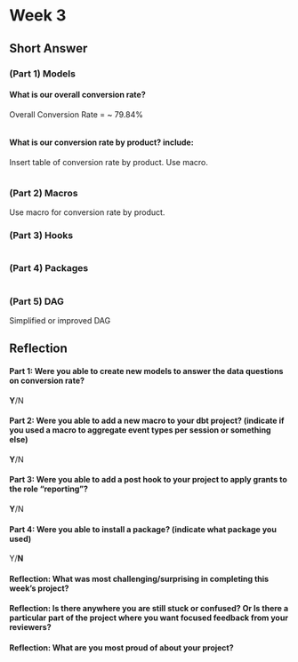 # Week 3
## Short Answer
### (Part 1) Models
#### What is our overall conversion rate?
Overall Conversion Rate = ~ 79.84%

```sql

```

#### What is our conversion rate by product? include:
Insert table of conversion rate by product. Use macro.

```sql

```

### (Part 2) Macros
Use macro for conversion rate by product.

### (Part 3) Hooks
```sql

```

### (Part 4) Packages
```sql

```

### (Part 5) DAG
Simplified or improved DAG 

## Reflection
#### Part 1: Were you able to create new models to answer the data questions on conversion rate?
**Y**/N

#### Part 2: Were you able to add a new macro to your dbt project? (indicate if you used a macro to aggregate event types per session or something else)
**Y**/N

#### Part 3: Were you able to add a post hook to your project to apply grants to the role “reporting”?
**Y**/N

#### Part 4: Were you able to install a package? (indicate what package you used)
Y/**N**

#### Reflection: What was most challenging/surprising in completing this week’s project?


#### Reflection: Is there anywhere you are still stuck or confused? Or Is there a particular part of the project where you want focused feedback from your reviewers?


#### Reflection: What are you most proud of about your project?

